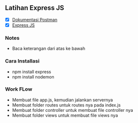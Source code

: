 ## Latihan Express JS
- [x] [Dokumentasi Postman](https://documenter.getpostman.com/view/10749611/UVXhrcuP)
- [x] [Express JS](https://expressjs.com/en/starter/installing.html)

### Notes
- Baca keterangan dari atas ke bawah

### Cara Installasi
- npm install express
- npm install nodemon

### Work FLow
- Membuat file app.js, kemudian jalankan servernya
- Membuat folder routes untuk routes nya pada index.js
- Membuat folder controller untuk membuat file controller nya
- Membuat folder views untuk membuat file views nya